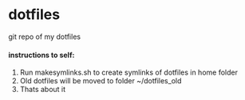 # dotfiles

git repo of my dotfiles

#### instructions to self:

1. Run makesymlinks.sh to create symlinks of dotfiles in home folder
2. Old dotfiles will be moved to folder ~/dotfiles_old
3. Thats about it

